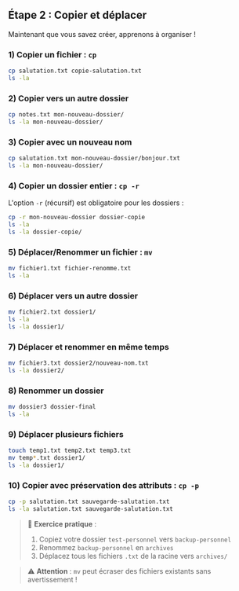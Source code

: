 ## Étape 2 : Copier et déplacer

Maintenant que vous savez créer, apprenons à organiser !

### 1) Copier un fichier : `cp`
```bash
cp salutation.txt copie-salutation.txt
ls -la
```

### 2) Copier vers un autre dossier
```bash
cp notes.txt mon-nouveau-dossier/
ls -la mon-nouveau-dossier/
```

### 3) Copier avec un nouveau nom
```bash
cp salutation.txt mon-nouveau-dossier/bonjour.txt
ls -la mon-nouveau-dossier/
```

### 4) Copier un dossier entier : `cp -r`
L'option `-r` (récursif) est obligatoire pour les dossiers :
```bash
cp -r mon-nouveau-dossier dossier-copie
ls -la
ls -la dossier-copie/
```

### 5) Déplacer/Renommer un fichier : `mv`
```bash
mv fichier1.txt fichier-renomme.txt
ls -la
```

### 6) Déplacer vers un autre dossier
```bash
mv fichier2.txt dossier1/
ls -la
ls -la dossier1/
```

### 7) Déplacer et renommer en même temps
```bash
mv fichier3.txt dossier2/nouveau-nom.txt
ls -la dossier2/
```

### 8) Renommer un dossier
```bash
mv dossier3 dossier-final
ls -la
```

### 9) Déplacer plusieurs fichiers
```bash
touch temp1.txt temp2.txt temp3.txt
mv temp*.txt dossier1/
ls -la dossier1/
```

### 10) Copier avec préservation des attributs : `cp -p`
```bash
cp -p salutation.txt sauvegarde-salutation.txt
ls -la salutation.txt sauvegarde-salutation.txt
```

> 🎯 **Exercice pratique** :
> 1. Copiez votre dossier `test-personnel` vers `backup-personnel`
> 2. Renommez `backup-personnel` en `archives`
> 3. Déplacez tous les fichiers `.txt` de la racine vers `archives/`

> ⚠️ **Attention** : `mv` peut écraser des fichiers existants sans avertissement !
